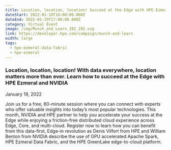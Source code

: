 ```yaml
---
title: Location, location, location! Succeed at the Edge with HPE Ezmeral and NVIDIA
dateStart: 2022-01-19T16:00:00.000Z
dateEnd: 2022-01-19T17:00:00.000Z
category: Virtual Event
image: /img/Munch_and_Learn_192_192.svg
link: https://developer.hpe.com/campaign/munch-and-learn
width: large
tags:
  - hpe-ezmeral-data-fabric
  - hpe-ezmeral
---
```


### Location, location, location! With data everywhere, location matters more than ever. Learn how to succeed at the Edge with HPE Ezmeral and NVIDIA 

January 19, 2022

Join us for a free, 60-minute session where you can connect with experts who offer valuable insights into today’s most popular technologies. This month, NVIDIA and HPE partner to help you accelerate your success at the Edge while enjoying a friction-free distributed cloud experience across Edge, Core, and multi-cloud. Register now to learn how you can benefit from this data-first, Edge-in revolution as Denis Vilfort from HPE and William Benton from NVIDIA describe the use of GPU accelerated Apache Spark, HPE Ezmeral Data Fabric, and the HPE GreenLake edge-to-cloud platform. 